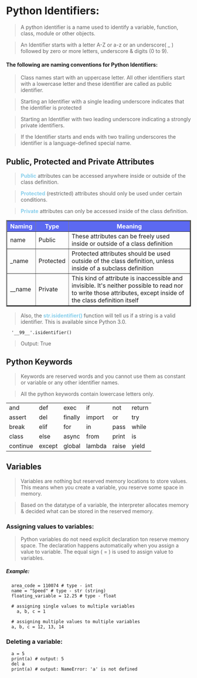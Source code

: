 # Python Identifiers:

> A python identifier is a name used to identify a variable, function, class, module or other objects.

> An Identifier starts with a letter A-Z or a-z or an underscore( \_ ) followed by zero or more letters, underscore & digits (0 to 9).

#### The following are naming conventions for Python Identifiers:

> Class names start with an uppercase letter. All other identifiers start with a lowercase letter and these identifier are called as public identifier.

> Starting an Identifier with a single leading underscore indicates that the identifier is protected

> Starting an Identifier with two leading underscore indicating a strongly private identifiers.

> If the Identifier starts and ends with two trailing underscores the identifier is a language-defined special name.

## Public, Protected and Private Attributes

> <span style='color:skyblue;font-weight:bold'>Public</span> attributes can be accessed anywhere inside or outside of the class definition.

> <span style='color:skyblue;font-weight:bold'>Protected</span> (restricted) attributes should only be used under certain conditions.

> <span style='color:skyblue;font-weight:bold'>Private</span> attributes can only be accessed inside of the class definition.

<table  border='2'>
  <tr style='background: rgba(35, 52, 238, 0.735)'>
  <th style='color:#fff;'>Naming</th>
  <th style='color:#fff;'>Type</th>
  <th style='color:#fff;'>Meaning</th>
  </tr>
  <tr>
    <td>name</td>
    <td>Public</td>
    <td>These attributes can be freely used inside or outside of a class definition</td>
  </tr>
  <tr>
    <td>_name</td>
      <td>Protected</td>
    <td>Protected attributes should be used outside of the class definition, unless inside of a subclass definition</td>
  </tr>
  <tr>
    <td>__name</td>
    <td>Private</td>
    <td>This kind of attribute is inaccessible and invisible. It's neither possible to read nor to write those attributes, except inside of the class definition itself</td>
  </tr>
</table>

> Also, the <span style='color:skyblue;font-weight:bold'>str.isidentifier() </span> function will tell us if a string is a valid identifier. This is available since Python 3.0.

      '__99__'.isidentifier()

> Output: True

## Python Keywords

> Keywords are reserved words and you cannot use them as constant or variable or any other identifier names.

> All the python keywords contain lowercase letters only.

<table>
    <tr>
      <td>and</td>
      <td>def</td>
      <td>exec</td>
      <td>if</td>
      <td>not</td>
      <td>return</td>
    </tr>
    <tr>
      <td>assert</td>
      <td>del </td>
      <td>finally</td>
      <td>import</td>
      <td>or</td>
      <td>try</td>
    </tr>
    <tr>
      <td>break</td>
      <td>elif</td>
      <td>for</td>
      <td>in</td>
      <td>pass</td>
      <td>while</td>
    </tr>
    <tr>
      <td>class</td>
      <td>else</td>
      <td>async</td>
      <td>from</td>
      <td>print</td>
      <td>is</td>
    </tr>
    <tr>
      <td>continue</td>
      <td>except</td>
      <td>global</td>
      <td>lambda</td>
      <td>raise</td>
      <td>yield</td>
    </tr>
</table>

## Variables

> Variables are nothing but reserved memory locations to store values. This means when you create a variable, you reserve some space in memory.

> Based on the datatype of a variable, the interpreter allocates memory & decided what can be stored in the reserved memory.

### Assigning values to variables:

> Python variables do not need explicit declaration ton reserve memory space. The declaration happens automatically when you assign a value to variable. The equal sign ( = ) is used to assign value to variables.

##### Example:

      area_code = 110074 # type - int
      name = "Speed" # type - str (string)
      floating_variable = 12.25 # type - float

      # assigning single values to multiple variables
        a, b, c = 1

      # assigning multiple values to multiple variables
      a, b, c = 12, 13, 14

### Deleting a variable:

      a = 5
      print(a) # output: 5
      del a
      print(a) # output: NameError: 'a' is not defined

